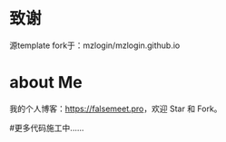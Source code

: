 # 致谢

源template fork于：mzlogin/mzlogin.github.io

# about Me
我的个人博客：<https://falsemeet.pro>，欢迎 Star 和 Fork。

#更多代码施工中......


